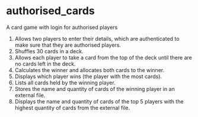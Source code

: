 # authorised_cards
A card game with login for authorised players
1.	Allows two players to enter their details, which are authenticated to make sure that they are authorised players.
2.	Shuffles 30 cards in a deck.
3.	Allows each player to take a card from the top of the deck until there are no cards left in the deck.
4.	Calculates the winner and allocates both cards to the winner.
5.	Displays which player wins (the player with the most cards).
6.	Lists all cards held by the winning player.
7.	Stores the name and quantity of cards of the winning player in an external file.
8.	Displays the name and quantity of cards of the top 5 players with the highest quantity of cards from the external file.
